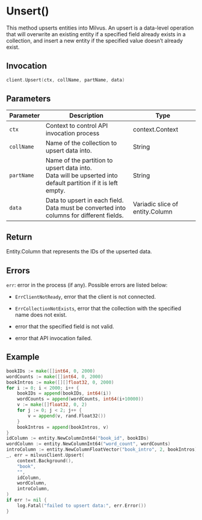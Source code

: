 # Unsert()

This method upserts entities into Milvus. An upsert is a data-level operation that will overwrite an existing entity if a specified field already exists in a collection, and insert a new entity if the specified value doesn’t already exist.

## Invocation

```go
client.Upsert(ctx, collName, partName, data)
```

## Parameters

| Parameter    | Description                                                  | Type                     |
| ------------ | ------------------------------------------------------------ | ------------------------ |
| `ctx`        | Context to control API invocation process                    | context.Context          |
| `collName`   | Name of the collection to upsert data into.                   | String                   |
| `partName`   | Name of the partition to upsert data into. <br/>Data will be upserted into default partition if it is left empty. | String |
| `data`       | Data to upsert in each field. <br/>Data must be converted into columns for different fields. | Variadic slice of entity.Column |



## Return

Entity.Column that represents the IDs of the upserted data.

## Errors

`err`: error in the process (if any). Possible errors are listed below:

  - `ErrClientNotReady`, error that the client is not connected.

  - `ErrCollectionNotExists`, error that the collection with the specified name does not exist.

  - error that the specified field is not valid.
    
  - error that API invocation failed.

## Example

```go
bookIDs := make([]int64, 0, 2000)
wordCounts := make([]int64, 0, 2000)
bookIntros := make([][]float32, 0, 2000)
for i := 0; i < 2000; i++ {
	bookIDs = append(bookIDs, int64(i))
	wordCounts = append(wordCounts, int64(i+10000))
	v := make([]float32, 0, 2)
	for j := 0; j < 2; j++ {
		v = append(v, rand.Float32())
	}
	bookIntros = append(bookIntros, v)
}
idColumn := entity.NewColumnInt64("book_id", bookIDs)
wordColumn := entity.NewColumnInt64("word_count", wordCounts)
introColumn := entity.NewColumnFloatVector("book_intro", 2, bookIntros)
_, err = milvusClient.Upsert(
	context.Background(),
	"book",
	"",
	idColumn,
	wordColumn,
	introColumn,
)
if err != nil {
	log.Fatal("failed to upsert data:", err.Error())
}
```
